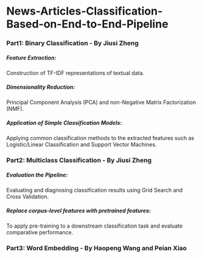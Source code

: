 # News-Articles-Classification-Based-on-End-to-End-Pipeline
### Part1: Binary Classification - By Jiusi Zheng
##### Feature Extraction: 
Construction of TF-IDF representations of textual data. 
##### Dimensionality Reduction: 
Principal Component Analysis (PCA) and non-Negative Matrix Factorization (NMF). 
##### Application of Simple Classification Models: 
Applying common classification methods to the extracted features such as Logistic/Linear Classification and Support Vector Machines.

### Part2: Multiclass Classification - By Jiusi Zheng
##### Evaluation the Pipeline: 
Evaluating and diagnosing classification results using Grid Search and Cross Validation.
##### Replace corpus-level features with pretrained features: 
To apply pre-training to a downstream classification task and evaluate comparative performance.

### Part3: Word Embedding - By Haopeng Wang and Peian Xiao
